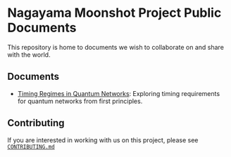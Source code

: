 # Nagayama Moonshot Project Public Documents

This repository is home to documents we wish to collaborate on and share with the world.

## Documents

* [Timing Regimes in Quantum Networks](/timing-regimes/): Exploring timing requirements for quantum networks from first principles.

## Contributing

If you are interested in working with us on this project, please see [`CONTRIBUTING.md`](CONTRIBUTING.md)
